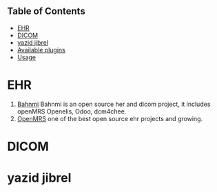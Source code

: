 
Table of Contents
-----------------

  * [EHR](#EHR)
  * [DICOM](#DICOM)
  * [yazid jibrel](#yazid-jibrel)
  * [Available plugins](#available-plugins)
  * [Usage](#usage)


# EHR

1. [Bahnmi](https://www.bahmni.org/) Bahnmi is an open source her and dicom project, it includes openMRS Openelis, Odoo, dcm4chee.
2. [OpenMRS](https://openmrs.org/) one of the best open source ehr projects and growing.




# DICOM


# yazid jibrel
